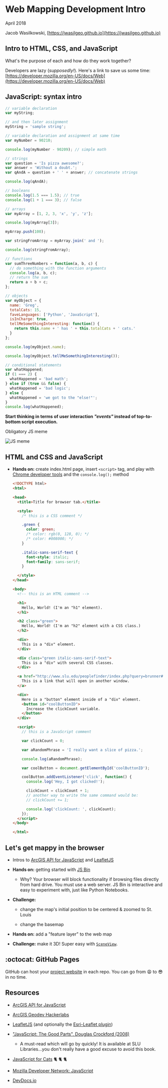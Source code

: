 # Web Mapping Development Intro

April 2018

Jacob Wasilkowski, [https://jwasilgeo.github.io](https://jwasilgeo.github.io)

## Intro to HTML, CSS, and JavaScript

What's the purpose of each and how do they work together?

Developers are lazy (_supposedly!_). Here's a link to save us some time: [https://developer.mozilla.org/en-US/docs/Web](https://developer.mozilla.org/en-US/docs/Web)

## JavaScript: syntax intro

```javascript
// variable declaration
var myString;

// and then later assignment
myString = 'sample string';

// variable declaration and assignment at same time
var myNumber = 90210;

console.log(myNumber - 90209); // simple math

// strings
var question = 'Is pizza awesome?';
var answer = 'Without a doubt.';
var qAndA = question + ' ' + answer; // concatenate strings

console.log(qAndA);

// booleans
console.log(1.5 === 1.5); // true
console.log(1 + 1 === 3); // false

// arrays
var myArray = [1, 2, 3, 'x', 'y', 'z'];

console.log(myArray[3]);

myArray.push(100);

var stringFromArray = myArray.join(' and ');

console.log(stringFromArray);

// functions
var sumThreeNumbers = function(a, b, c) {
  // do something with the function arguments
  console.log(a, b, c);
  // return the sum
  return a + b + c;
};

// objects
var myObject = {
  name: 'Greg',
  totalCats: 15,
  faveLanguages: ['Python', 'JavaScript'],
  isInCharge: true,
  tellMeSomethingInteresting: function() {
    return this.name + ' has ' + this.totalCats + ' cats.'
  }
};

console.log(myObject.name);

console.log(myObject.tellMeSomethingInteresting());

// conditional statements
var whatHappened;
if (1 === 2) {
  whatHappened = 'bad math';
} else if (true && false) {
  whatHappened = 'bad logic';
} else {
  whatHappened = 'we got to the "else!"';
}
console.log(whatHappened);
```

**Start thinking in terms of user interaction _"events"_ instead of top-to-bottom script execution.**

Obligatory JS meme

![JS meme](https://pbs.twimg.com/media/B-SjB7XIcAAoOzU.jpg)

## HTML and CSS and JavaScript

- **Hands on:** create index.html page, insert `<script>` tag, and play with [Chrome developer tools](https://developer.chrome.com/devtools) and the `console.log();` method

  ```html
  <!DOCTYPE html>
  <html>

  <head>
    <title>Title for browser tab.</title>

    <style>
      /* this is a CSS comment */

      .green {
        color: green;
        /* color: rgb(0, 128, 0); */
        /* color: #008000; */
      }

      .italic-sans-serif-text {
        font-style: italic;
        font-family: sans-serif;
      }

    </style>
  </head>

  <body>
    <!-- this is an HTML comment -->

    <h1>
      Hello, World! (I'm an "h1" element).
    </h1>

    <h2 class="green">
      Hello, World! (I'm an "h2" element with a CSS class.)
    </h2>

    <div>
      This is a "div" element.
    </div>

    <div class="green italic-sans-serif-text">
      This is a "div" with several CSS classes.
    </div>

    <a href="http://www.slu.edu/peoplefinder/index.php?query=brunner#FacStaff" target="_blank">
      This is a link that will open in another window.
    </a>

    <div>
      Here is a "button" element inside of a "div" element.
      <button id="coolButtonID">
        Increase the clickCount variable.
      </button>
    </div>

    <script>
      // this is a JavaScript comment

      var clickCount = 0;

      var aRandomPhrase = 'I really want a slice of pizza.';

      console.log(aRandomPhrase);

      var coolButton = document.getElementById('coolButtonID');

      coolButton.addEventListener('click', function() {
        console.log('Hey, I got clicked!');

        clickCount = clickCount + 1;
        // another way to write the same command would be:
        // clickCount += 1;

        console.log('clickCount: ', clickCount);
      });
    </script>
  </body>

  </html>
  ```

## Let's get mappy in the browser

- Intros to [ArcGIS API for JavaScript](https://js.arcgis.com) and [LeafletJS](http://leafletjs.com/)

- **Hands on:** getting started with [JS Bin](https://jsbin.com)

  - Why? Your browser will block functionality if browsing files directly from hard drive. You must use a web server. JS Bin is interactive and easy to experiment with, just like Python Notebooks.

- **Challenge:**

  - change the map's initial position to be centered & zoomed to St. Louis

  - change the basemap

- **Hands on:** add a "feature layer" to the web map

- **Challenge:** make it 3D! Super easy with [`SceneView`](https://developers.arcgis.com/javascript/latest/api-reference/esri-views-SceneView.html).

## :octocat: GitHub Pages

GitHub can host your [project website](https://help.github.com/categories/github-pages-basics/) in each repo. You can go from :weary: to :sunglasses: in no time.

## Resources

- [ArcGIS API for JavaScript](https://js.arcgis.com)

- [ArcGIS Geodev Hackerlabs](https://github.com/Esri/geodev-hackerlabs)

- [LeafletJS](http://leafletjs.com/) (and optionally the [Esri-Leaflet plugin](http://esri.github.io/esri-leaflet/))

- ["JavaScript: The Good Parts", Douglas Crockford (2008)](http://lib.slu.edu/)
  - A must-read which will go by quickly! It is available at SLU Libraries...you don't really have a good excuse to avoid this book.

- [JavaScript for Cats](http://jsforcats.com/) :cat2: :cat2: :cat2:

- [Mozilla Developer Network: JavaScript](https://developer.mozilla.org/en-US/docs/Web/JavaScript)

- [DevDocs.io](https://devdocs.io/)
